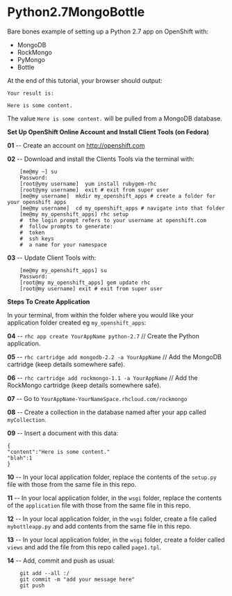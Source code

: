 Python2.7MongoBottle
======================================

Bare bones example of setting up a Python 2.7 app on OpenShift with:

- MongoDB
- RockMongo
- PyMongo
- Bottle

At the end of this tutorial, your browser should output:

    Your result is:
    
    Here is some content.
    
The value `Here is some content.` will be pulled from a MongoDB database.  

**Set Up OpenShift Online Account and Install Client Tools (on Fedora)**

**01** -- Create an account on http://openshift.com

**02** -- Download and install the Clients Tools via the terminal with:

        [me@my ~] su
        Password:
        [root@ymy username]  yum install rubygem-rhc
        [root@ymy username]  exit # exit from super user
        [me@my username]  mkdir my_openshift_apps # create a folder for your openshift apps
        [me@my username]  cd my_openshift_apps # navigate into that folder
        [me@my my_openshift_apps] rhc setup
        #  the login prompt refers to your username at openshift.com
        #  follow prompts to generate:
        #  token
        #  ssh keys
        #  a name for your namespace
        
**03** -- Update Client Tools with:

        [me@my my_openshift_apps] su
        Password:
        [root@my my_openshift_apps] gem update rhc
        [root@my username] exit # exit from super user

**Steps To Create Application**

In your terminal, from within the folder where you would like your application folder created eg `my_openshift_apps`:  


**04** -- `rhc app create YourAppName python-2.7`   // Create the Python application.

**05** -- `rhc cartridge add mongodb-2.2 -a YourAppName`   // Add the MongoDB cartridge (keep details somewhere safe).

**06** -- `rhc cartridge add rockmongo-1.1 -a YourAppName`   // Add the RockMongo cartridge (keep details somewhere safe).

**07** -- Go to `YourAppName-YourNameSpace.rhcloud.com/rockmongo`

**08** -- Create a collection in the database named after your app called `myCollection`.

**09** -- Insert a document with this data:


    {
    "content":"Here is some content."
    "blah":1
    }


**10** -- In your local application folder, replace the contents of the `setup.py` file with those from the same file in this repo.

**11** -- In your local application folder, in the `wsgi` folder, replace the contents of the `application` file with those from the same file in this repo. 

**12** -- In your local application folder, in the `wsgi` folder, create a file called `mybottleapp.py` and add contents from the same file in this repo.

**13** -- In your local application folder, in the `wsgi` folder, create a folder called `views` and add the file from this repo called `page1.tpl`.  

**14** -- Add, commit and push as usual:  

        git add --all :/
        git commit -m "add your message here"
        git push
